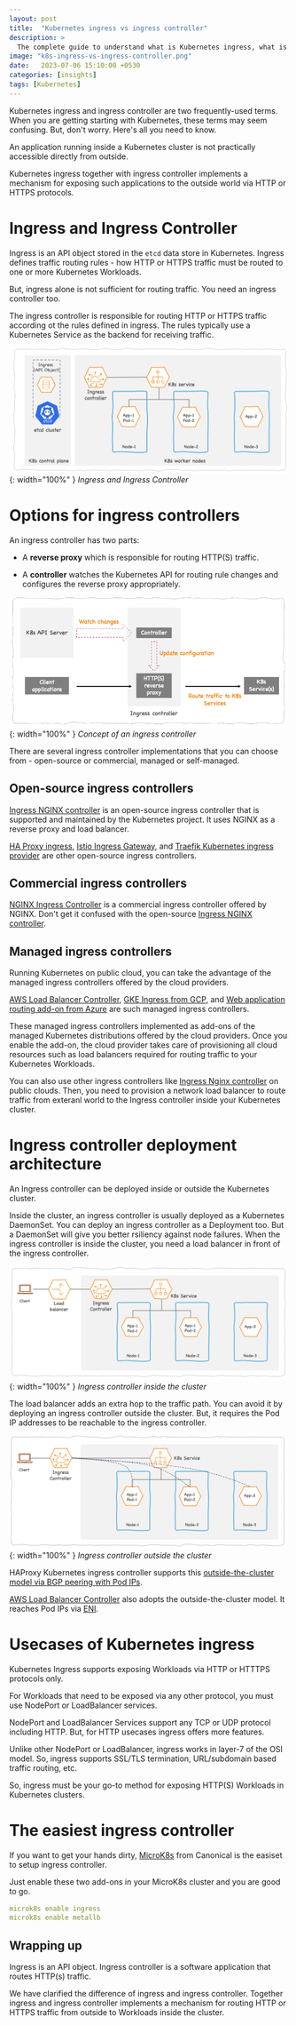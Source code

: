 ```yaml
---
layout: post
title:  "Kubernetes ingress vs ingress controller"
description: > 
  The complete guide to understand what is Kubernetes ingress, what is ingress controller, and why we need them both.
image: "k8s-ingress-vs-ingress-controller.png"
date:   2023-07-06 15:10:00 +0530
categories: [insights]
tags: [Kubernetes]
---
```


<div class="header-highlight">
Kubernetes ingress and ingress controller are two frequently-used terms. When you are getting starting with Kubernetes, these terms may seem confusing. But, don't worry. Here's all you need to know.
</div>

An application running inside a Kubernetes cluster is not practically accessible directly from outside.

Kubernetes ingress together with ingress controller implements a mechanism for exposing such applications to the outside world via HTTP or HTTPS protocols. 

# Ingress and Ingress Controller

Ingress is an API object stored in the `etcd` data store in Kubernetes. Ingress defines traffic routing rules - how HTTP or HTTPS traffic must be routed to one or more Kubernetes Workloads.

But, ingress alone is not sufficient for routing traffic. You need an ingress controller too.

The ingress controller is responsible for routing HTTP or HTTPS traffic according ot the rules defined in ingress. The rules typically use a Kubernetes Service as the backend for receiving traffic.

![Ingress and Ingress Controller](/assets/images/k8s-ingress-api-object.png){: width="100%" }
*Ingress and Ingress Controller*

# Options for ingress controllers
An ingress controller has two parts:

- A **reverse proxy** which is responsible for routing HTTP(S) traffic.

- A **controller** watches the Kubernetes API for routing rule changes and configures the reverse proxy appropriately.

![Concept of an ingress controller](/assets/images/k8s-ingress-controller-how.png){: width="100%" }
*Concept of an ingress controller*

There are several ingress controller implementations that you can choose from - open-source or commercial, managed or self-managed.

## Open-source ingress controllers

[Ingress NGINX controller][ingress-nginx] is an open-source ingress controller that is supported and maintained by the Kubernetes project. It uses NGINX as a reverse proxy and load balancer. 

[HA Proxy ingress][ha-proxy], [Istio Ingress Gateway][istio-ingress], and [Traefik Kubernetes ingress provider][traefik] are other open-source ingress controllers.

## Commercial ingress controllers

[NGINX Ingress Controller][nginx-ingress] is a commercial ingress controller offered by NGINX. Don't get it confused with the open-source [Ingress NGINX controller][ingress-nginx].

## Managed ingress controllers 

Running Kubernetes on public cloud, you can take the advantage of the managed ingress controllers offered by the cloud providers.

[AWS Load Balancer Controller][aws-lbc], [GKE Ingress from GCP][gke-ingress], and [Web application routing add-on from Azure][azure-ingress] are such managed ingress controllers.

These managed ingress controllers implemented as add-ons of the managed Kubernetes distributions offered by the cloud providers. Once you enable the add-on, the cloud provider takes care of provisioning all cloud resources such as load balancers required for routing traffic to your Kubernetes Workloads.

You can also use other ingress controllers like [Ingress Nginx controller][ingress-nginx] on public clouds. Then, you need to provision a network load balancer to route traffic from exteranl world to the Ingress controller inside your Kubernetes cluster.

# Ingress controller deployment architecture
An Ingress controller can be deployed inside or outside the Kubernetes cluster.

Inside the cluster, an ingress controller is usually deployed as a Kubernetes DaemonSet. You can deploy an ingress controller as a Deployment too. But a DaemonSet will give you better rsiliency against node failures.
When the ingress controller is inside the cluster, you need a load balancer in front of the ingress controller. 

![Ingress controller inside the cluster](/assets/images/k8s-ingress-with-loadbalancer.png){: width="100%" }
*Ingress controller inside the cluster*

The load balancer adds an extra hop to the traffic path. You can avoid it by deploying an ingress controller outside the cluster. But, it requires the Pod IP addresses to be reachable to the ingress controller.

![Ingress controller outside the cluster](/assets/images/k8s-ingress-outside-the-cluster.png){: width="100%" }
*Ingress controller outside the cluster*

HAProxy Kubernetes ingress controller supports this [outside-the-cluster model via BGP peering with Pod IPs](https://www.haproxy.com/blog/run-the-haproxy-kubernetes-ingress-controller-outside-of-your-kubernetes-cluster).

[AWS Load Balancer Controller][aws-lbc] also adopts the outside-the-cluster model. It reaches Pod IPs via [ENI](https://docs.aws.amazon.com/AWSEC2/latest/UserGuide/using-eni.html).

# Usecases of Kubernetes ingress

Kubernetes Ingress supports exposing Workloads via HTTP or HTTTPS protocols only. 

For Workloads that need to be exposed via any other protocol, you must use NodePort or LoadBalancer services.

NodePort and LoadBalancer Services support any TCP or UDP protocol including HTTP. But, for HTTP usecases ingress offers more features.

Unlike other NodePort or LoadBalancer, ingress works in layer-7 of the OSI model. So, ingress supports SSL/TLS termination, URL/subdomain based traffic routing, etc.

So, ingress must be your go-to method for exposing HTTP(S) Workloads in Kubernetes clusters.

# The easiest ingress controller
If you want to get your hands dirty, [MicroK8s](https://microk8s.io/) from Canonical is the easiset to setup ingress controller.

Just enable these two add-ons in your MicroK8s cluster and you are good to go.

```yaml
microk8s enable ingress
microk8s enable metallb
```

## Wrapping up

<div class="inline-highlight">
Ingress is an API object. Ingress controller is a software application that routes HTTP(s) traffic.
</div>

We have clarified the difference of ingress and ingress controller. Together ingress and ingress controller implements a mechanism for routing HTTP or HTTPS traffic from outside to Workloads inside the cluster.

[ingress-nginx]: https://github.com/kubernetes/ingress-nginx
[traefik]: https://doc.traefik.io/traefik/providers/kubernetes-ingress/
[nginx-ingress]: https://www.nginx.com/products/nginx-ingress-controller/
[FortiADC]: https://docs.fortinet.com/document/fortiadc/7.0.0/fortiadc-ingress-controller-1-0/742835/fortiadc-ingress-controller-overview
[ha-proxy]: https://haproxy-ingress.github.io
[aws-lbc]: https://docs.aws.amazon.com/eks/latest/userguide/aws-load-balancer-controller.html
[aws-alb]: https://aws.amazon.com/elasticloadbalancing/application-load-balancer/
[gke-ingress]: https://cloud.google.com/kubernetes-engine/docs/concepts/ingress
[azure-ingress]: https://learn.microsoft.com/en-us/azure/aks/web-app-routing?tabs=without-osm
[istio-ingress]: https://istio.io/latest/docs/tasks/traffic-management/ingress/ingress-control/